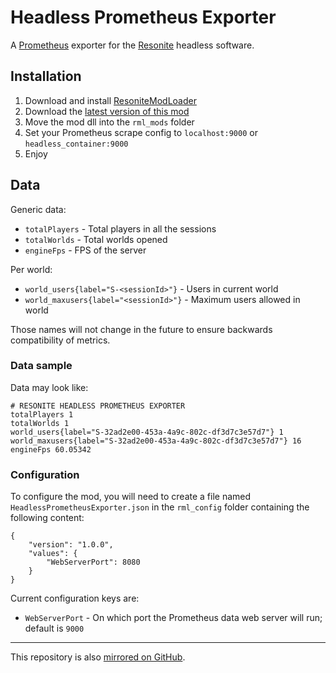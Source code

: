 # Headless Prometheus Exporter

A [Prometheus](https://prometheus.io) exporter for the [Resonite](https://resonite.com) headless software.

## Installation

1. Download and install [ResoniteModLoader](https://github.com/resonite-modding-group/ResoniteModLoader)
1. Download the [latest version of this mod](https://g.j4.lc/general-stuff/resonite/headless-prometheus-exporter/-/releases)
1. Move the mod dll into the `rml_mods` folder
1. Set your Prometheus scrape config to `localhost:9000` or `headless_container:9000`
1. Enjoy

## Data

Generic data:
- `totalPlayers` - Total players in all the sessions
- `totalWorlds` - Total worlds opened
- `engineFps` - FPS of the server

Per world:
- `world_users{label="S-<sessionId>"}` - Users in current world
- `world_maxusers{label="<sessionId>"}` - Maximum users allowed in world

Those names will not change in the future to ensure backwards compatibility of metrics.

### Data sample

Data may look like:
```
# RESONITE HEADLESS PROMETHEUS EXPORTER
totalPlayers 1
totalWorlds 1
world_users{label="S-32ad2e00-453a-4a9c-802c-df3d7c3e57d7"} 1
world_maxusers{label="S-32ad2e00-453a-4a9c-802c-df3d7c3e57d7"} 16
engineFps 60.05342
```

### Configuration

To configure the mod, you will need to create a file named `HeadlessPrometheusExporter.json` in the `rml_config` folder containing the following content:
```
{
    "version": "1.0.0",
    "values": {
        "WebServerPort": 8080
    }
}
```

Current configuration keys are:
- `WebServerPort` - On which port the Prometheus data web server will run; default is `9000`

---

This repository is also [mirrored on GitHub](https://github.com/jae1911/Headless-Prometheus-Exporter).